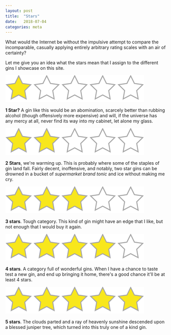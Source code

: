 ```yaml
---
layout: post
title:  "Stars"
date:   2018-07-04
categories: meta
---
```

What would the Internet be without the impulsive attempt to compare the incomparable, casually applying entirely arbitrary rating scales with an air of certainty?

Let me give you an idea what the stars mean that I assign to the different gins I showcase on this site.

![1 star](/assets/star1.png)

**1 Star?** A gin like this would be an abomination, scarcely better than rubbing alcohol (though offensively more expensive) and will, if the universe has any mercy at all, never find its way into my cabinet, let alone my glass.

![2 stars](/assets/star2.png)

**2 Stars**, we're warming up. This is probably where some of the staples of gin land fall. Fairly decent, inoffensive, and notably, two star gins can be drowned in a bucket of *supermarket brand tonic* and ice without making me cry.

![3 stars](/assets/star3.png)

**3 stars**. Tough category. This kind of gin might have an edge that I like, but not enough that I would buy it again.

![4 stars](/assets/star4.png)

**4 stars**. A category full of wonderful gins. When I have a chance to taste test a new gin, and end up bringing it home, there's a good chance it'll be at least 4 stars.

![5 stars](/assets/star5.png)

**5 stars**. The clouds parted and a ray of heavenly sunshine descended upon a blessed juniper tree, which turned into this truly one of a kind gin.
